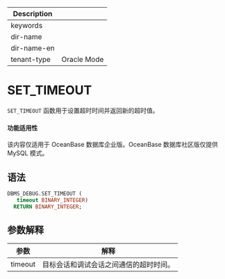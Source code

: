 | Description   |                 |
|---------------|-----------------|
| keywords      |                 |
| dir-name      |                 |
| dir-name-en   |                 |
| tenant-type   | Oracle Mode     |


# SET_TIMEOUT

`SET_TIMEOUT` 函数用于设置超时时间并返回新的超时值。

  <main id="notice" >
    <h4>功能适用性</h4>
    <p>该内容仅适用于 OceanBase 数据库企业版。OceanBase 数据库社区版仅提供 MySQL 模式。</p>
  </main>

## 语法

```sql
DBMS_DEBUG.SET_TIMEOUT (
   timeout BINARY_INTEGER) 
  RETURN BINARY_INTEGER;
```



## 参数解释



| **参数**  |       **解释**        |
|---------|---------------------|
| timeout | 目标会话和调试会话之间通信的超时时间。 |



